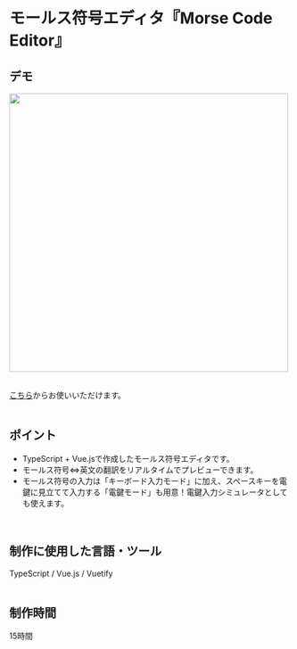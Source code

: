 # モールス符号エディタ『Morse Code Editor』

## デモ
<img src="https://user-images.githubusercontent.com/59694183/85248336-80a56c00-b48b-11ea-86bf-f4733d640ae5.gif" width="500">
<br>
<br>

[こちら](https://morse-code-editor.netlify.app/)からお使いいただけます。
<br>
<br>

## ポイント
- TypeScript + Vue.jsで作成したモールス符号エディタです。
- モールス符号⇔英文の翻訳をリアルタイムでプレビューできます。
- モールス符号の入力は「キーボード入力モード」に加え、スペースキーを電鍵に見立てて入力する「電鍵モード」も用意！電鍵入力シミュレータとしても使えます。
<br>

## 制作に使用した言語・ツール
TypeScript / Vue.js / Vuetify
<br>
<br>

## 制作時間
15時間
<br>
<br>


